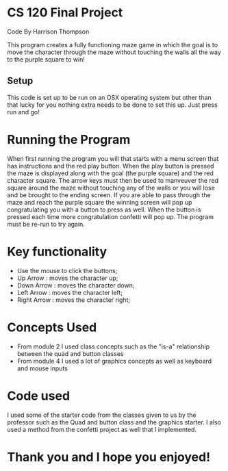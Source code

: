 # CS 120 Final Project
Code By Harrison Thompson 

This program creates a fully functioning maze game in which the goal is to move the 
character through the maze without touching the walls all the way to the purple
square to win!

## Setup
This code is set up to be run on an OSX operating system but other than that 
lucky for you nothing extra needs to be done to set this up. Just press run and go!

# Running the Program
When first running the program you will that starts with a menu screen 
that has instructions and the red play button. When the play button is pressed 
the maze is displayed along with the goal (the purple square) and the red character square.
The arrow keys must then be used to manveuver the red square around the maze without touching 
any of the walls or you will lose and be brought to the ending screen. If you are able to pass
through the maze and reach the purple square the winning screen will pop up congratulating 
you with a button to press as well. When the button is pressed each time more congratulation
confetti will pop up. The program must be re-run to try again. 

# Key functionality
- Use the mouse to click the buttons;
- Up Arrow : moves the character up;
- Down Arrow : moves the character down;
- Left Arrow : moves the character left;
- Right Arrow : moves the character right;


# Concepts Used
- From module 2 I used class concepts such as the "is-a" relationship between the quad
and button classes
- From module 4 I used a lot of graphics concepts as well as keyboard and mouse inputs

# Code used
I used some of the starter code from the classes given to us by the professor such
as the Quad and button class and the graphics starter. I also used a method from the confetti 
project as well that I implemented.

# Thank you and I hope you enjoyed!